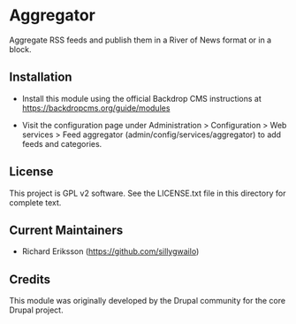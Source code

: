 Aggregator
======================

Aggregate RSS feeds and publish them in a River of News format or in
a block.

Installation
------------

- Install this module using the official Backdrop CMS instructions at
  https://backdropcms.org/guide/modules

- Visit the configuration page under Administration > Configuration >
  Web services > Feed aggregator (admin/config/services/aggregator) to
  add feeds and categories.

License
-------

This project is GPL v2 software. See the LICENSE.txt file in this directory for
complete text.

Current Maintainers
-------------------

- Richard Eriksson (https://github.com/sillygwailo)

Credits
-------

This module was originally developed by the Drupal community for the core
Drupal project.